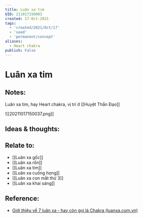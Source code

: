 ```yaml
---
title: Luân xa tim
UID: 211017150003
created: 17-Oct-2021
tags:
  - 'created/2021/Oct/17'
  - 'seed'
  - 'permanent/concept'
aliases:
  - Heart chakra
publish: False
---
```

# Luân xa tim

## Notes:
Luân xa tim, hay Heart chakra, vị trí ở [[Huyệt Thần Đạo]]

![[20211017150037.png]]

## Ideas & thoughts:

## Relate to:
- [[Luân xa gốc]]
- [[Luân xa rốn]]
- [[Luân xa tim]]
- [[Luân xa cuống họng]]
- [[Luân xa con mắt thứ 3]]
- [[Luân xa khai sáng]]

## Reference:
- [Giới thiệu về 7 luân xa - hay còn gọi là Chakra (luanxa.com.vn)](https://luanxa.com.vn/gioi-thieu-ve-7-luan-xa/)
